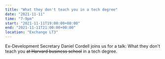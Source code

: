 ```yaml
---
title: "What they don't teach you in a tech degree"
date: "2021-11-11"
time: "7-9pm"
start: "2021-11-11T19:00:00+00:00"
end: "2021-11-11T21:00:00+00:00"
location: "Exchange LT3"
---
```


Ex-Development Secretary Daniel Cordell joins us for a talk: What they don't teach you ~~at Harvard business school~~ in a tech degree.
